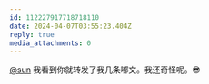 ```yaml
---
id: 112227917718718110
date: 2024-04-07T03:55:23.404Z
reply: true
media_attachments: 0
---
```


[@sun](https://jiong.us/@sun) 我看到你就转发了我几条嘟文。我还奇怪呢。😎

